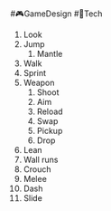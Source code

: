 #🎮GameDesign #👾Tech

1. Look
2. Jump
	1. Mantle
3. Walk
4. Sprint
5. Weapon 
	1. Shoot
	2. Aim
	3. Reload
	4. Swap
	5. Pickup
	6. Drop
6. Lean
7. Wall runs
8. Crouch
9. Melee
10. Dash
11. Slide
